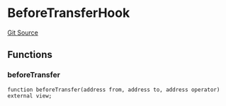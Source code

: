 # BeforeTransferHook
[Git Source](https://github.com/Level-Money/contracts/blob/dc473999128bb60d87e479b557f6971af65ff8db/src/v1/vaults/base/BoringVault.sol)


## Functions
### beforeTransfer


```solidity
function beforeTransfer(address from, address to, address operator) external view;
```

